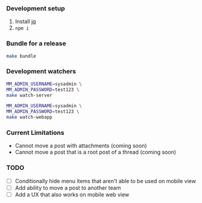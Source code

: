 ### Development setup

1) Install [jq](https://stedolan.github.io/jq/)
2) `npm i`

### Bundle for a release

```bash
make bundle
```

### Development watchers

```bash
MM_ADMIN_USERNAME=sysadmin \
MM_ADMIN_PASSWORD=test123 \
make watch-server
```

```bash
MM_ADMIN_USERNAME=sysadmin \
MM_ADMIN_PASSWORD=test123 \
make watch-webapp
```

### Current Limitations

* Cannot move a post with attachments (coming soon)
* Cannot move a post that is a root post of a thread (coming soon)

### TODO

- [ ] Conditionally hide menu items that aren't able to be used on mobile view
- [ ] Add ability to move a post to another team
- [ ] Add a UX that also works on mobile web view
